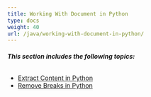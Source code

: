 ```yaml
---
title: Working With Document in Python
type: docs
weight: 40
url: /java/working-with-document-in-python/
---
```


###### **This section includes the following topics:** 
- [Extract Content in Python](/words/java/extract-content-in-python-html/)
- [Remove Breaks in Python](/words/java/remove-breaks-in-python-html/)

